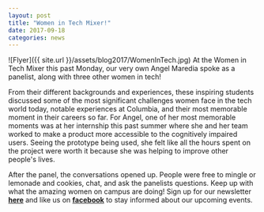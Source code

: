 ```yaml
---
layout: post
title: "Women in Tech Mixer!"
date: 2017-09-18
categories: news
---
```

![Flyer]({{ site.url }}/assets/blog2017/WomenInTech.jpg)
At the Women in Tech Mixer this past Monday, our very own Angel Maredia spoke as a panelist, along with three other women in tech!

From their different backgrounds and experiences, these inspiring students discussed some of the most significant challenges women face in the tech world today, notable experiences at Columbia, and their most memorable moment in their careers so far.  For Angel, one of her most memorable moments was at her internship this past summer where she and her team worked to make a product more accessible to the cognitively impaired users. Seeing the prototype being used, she felt like all the hours spent on the project were worth it because she was helping to improve other people's lives. 

After the panel, the conversations opened up. People were free to mingle or lemonade and cookies, chat, and ask the panelists questions.
Keep up with what the amazing women on campus are doing! 
Sign up for our newsletter [**here**][mailinglist] and like us on [**facebook**][facebook] to stay informed about our upcoming events.


[mailinglist]: http://columbia.us9.list-manage.com/subscribe?u=4c6a1c710f8ab9cce10272368&id=593b5faa43
[facebook]:https://www.facebook.com/CUWICS


